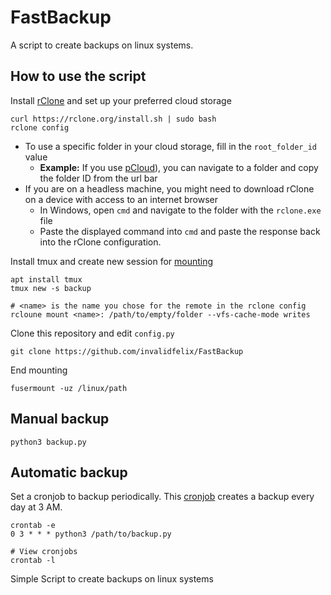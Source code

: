 # FastBackup

A script to create backups on linux systems.

## How to use the script

Install [rClone](https://rclone.org/downloads/) and set up your preferred cloud storage

```shell
curl https://rclone.org/install.sh | sudo bash
rclone config
```

- To use a specific folder in your cloud storage, fill in the `root_folder_id` value
  - **Example:** If you use [pCloud](https://www.pcloud.com/login)), you can navigate to a folder and copy the folder ID from the url bar
- If you are on a headless machine, you might need to download rClone on a device with access to an internet browser
  - In Windows, open `cmd` and navigate to the folder with the `rclone.exe` file
  - Paste the displayed command into `cmd` and paste the response back into the rClone configuration.

Install tmux and create new session for [mounting](https://rclone.org/commands/rclone_mount/)

```shell
apt install tmux
tmux new -s backup

# <name> is the name you chose for the remote in the rclone config
rcloune mount <name>: /path/to/empty/folder --vfs-cache-mode writes
```

Clone this repository and edit `config.py`

```shell
git clone https://github.com/invalidfelix/FastBackup
```

End mounting

```shell
fusermount -uz /linux/path
```

## Manual backup

```shell
python3 backup.py
```

## Automatic backup

Set a cronjob to backup periodically. This [cronjob](https://crontab.guru/#0_3_*_*_*) creates a backup every day at 3 AM.

```shell
crontab -e
0 3 * * * python3 /path/to/backup.py

# View cronjobs
crontab -l
```


Simple Script to create backups on linux systems
